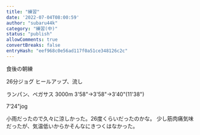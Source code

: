 ```yaml
---
title: "練習"
date: '2022-07-04T08:00:59'
author: "subaru44k"
category: "練習(中)"
status: "publish"
allowComments: true
convertBreaks: false
entryHash: "eef968c0e56ad117f0a51ce348126c2c"
---
```

食後の朝練

26分ジョグ
ヒールアップ、流し

ランパン、ペガサス
3000m
3'58"→3'58"→3'40"(11'38")

7'24"jog

小雨だったので久々に涼しかった。26度くらいだったのかな。
少し筋肉痛気味だったが、気温低いからかそんなにきつくはなかった。
